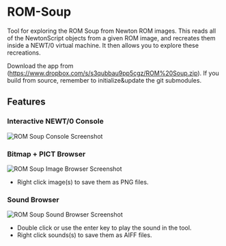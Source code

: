 ROM-Soup
========

Tool for exploring the ROM Soup from Newton ROM images.  This reads all of the NewtonScript objects from a given ROM image, and recreates them inside a NEWT/0 virtual machine.  It then allows you to explore these recreations.

Download the app from (https://www.dropbox.com/s/s3qubbau9pp5cgz/ROM%20Soup.zip).  If you build from source, remember to initialize&update the git submodules.

Features
--------

### Interactive NEWT/0 Console

![ROM Soup Console Screenshot](http://i.imgur.com/JV9NV4k.png)

### Bitmap + PICT Browser

![ROM Soup Image Browser Screenshot](http://i.imgur.com/4T70gsX.png)

- Right click image(s) to save them as PNG files.

### Sound Browser

![ROM Soup Sound Browser Screenshot](http://i.imgur.com/pGO62KQ.png)

- Double click or use the enter key to play the sound in the tool.
- Right click sounds(s) to save them as AIFF files.


